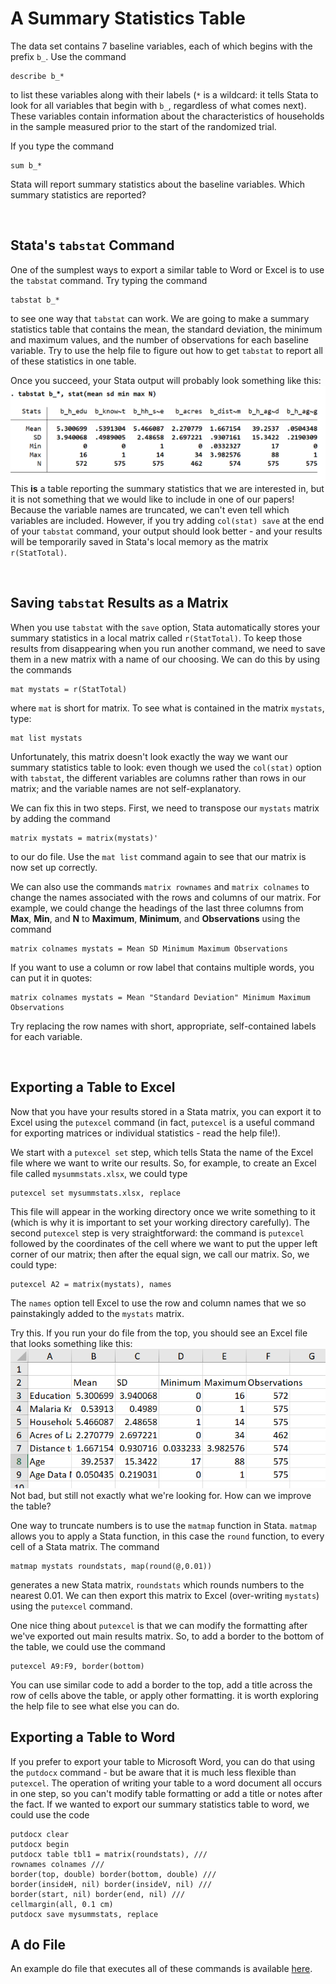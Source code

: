 # A Summary Statistics Table

The data set contains 7 baseline variables, each of which begins with the prefix `b_`.  Use the 
command
```
describe b_*
```
to list these variables along with their labels (`*` is a wildcard:  it tells Stata to look for all variables 
that begin with `b_`, regardless of what comes next).  These variables contain information about 
the characteristics of households in the sample measured prior to the start of the 
randomized trial.  
 
If you type the command 
```
sum b_*
``` 
Stata will report summary statistics about the baseline variables.  Which summary statistics are reported?  

<br>

## Stata's `tabstat` Command

One of the sumplest ways to export a similar table to Word or Excel is to use the `tabstat` command.  Try 
typing the command 
```
tabstat b_*
```
to see one way that `tabstat` can work.  We are going to make a summary statistics table that contains 
the mean, the standard deviation, the minimum and maximum values, and the number of observations for each 
baseline variable.  Try to use the help file to figure out how to get `tabstat` to report all of these 
statistics in one table.

Once you succeed, your Stata output will probably look something like this:
![tabstat output](tabstat1.png)  
This **is** a table reporting the summary statistics that we are interested in, but it is not 
something that we would like to include in one of our papers!  Because the variable names are 
truncated, we can't even tell which variables are included.  However, if you try adding 
`col(stat) save` at the end of your `tabstat` command, your output should look better - and your results 
will be temporarily saved in Stata's local memory as the matrix `r(StatTotal)`.

<br>

## Saving `tabstat` Results as a Matrix

When you use `tabstat` with the `save` option, Stata automatically stores your summary statistics 
in a local matrix called `r(StatTotal)`.  To keep those results from disappearing when you run another command, 
we need to save them in a new matrix with a name of our choosing.  We can do this by using the commands
```
mat mystats = r(StatTotal)
```
where `mat` is short for matrix.  To see what is contained in the matrix `mystats`, type:
```
mat list mystats
```
Unfortunately, this matrix doesn't look exactly the way we want our summary statistics table to look:  even 
though we used the `col(stat)` option with `tabstat`, the different variables are columns rather than rows 
in our matrix; and the variable names are not self-explanatory.  

We can fix this in two steps.  First, we need to transpose our `mystats` matrix by adding the command 
```
matrix mystats = matrix(mystats)'
```
to our do file.  Use the `mat list` command again to see that our matrix is now set up correctly.  

We can also use the commands `matrix rownames` and `matrix colnames` to change the names associated 
with the rows and columns of our matrix.  For example, we could change the headings of the last 
three columns from **Max**, **Min**, and **N** to **Maximum**, **Minimum**, and **Observations** using the command
```
matrix colnames mystats = Mean SD Minimum Maximum Observations
```
If you want to use a column or row label that contains multiple words, you can put it in quotes:
```
matrix colnames mystats = Mean "Standard Deviation" Minimum Maximum Observations
```
Try replacing the row names with short, appropriate, self-contained labels for each variable.

<br>

## Exporting a Table to Excel

Now that you have your results stored in a Stata matrix, you can export it to Excel 
using the `putexcel` command (in fact, `putexcel` is a useful command for exporting matrices 
or individual statistics - read the help file!).

We start with a `putexcel set` step, which tells Stata the name of the Excel file where we want 
to write our results.  So, for example, to create an Excel file called `mysummstats.xlsx`, we could type 
```
putexcel set mysummstats.xlsx, replace
```
This file will appear in the working directory once we write something to it (which is why 
it is important to set your working directory carefully).  The second `putexcel` step is very 
straightforward:  the command is `putexcel` followed by the coordinates of the cell where we want to put 
the upper left corner of our matrix; then after the equal sign, we call our matrix.  So, we could type:
```
putexcel A2 = matrix(mystats), names 
```
The `names` option tell Excel to use the row and column names that we so painstakingly added 
to the `mystats` matrix.  

Try this.  If you run your do file from the top, you should see an Excel file that looks something like this:
![Excel table 1](excel-summstats.png)  
Not bad, but still not exactly what we're looking for.  How can we improve the table?

One way to truncate numbers is to use the `matmap` function in Stata.  `matmap` allows you to apply a Stata function, 
in this case the `round` function, to every cell of a Stata matrix.  The command
```
matmap mystats roundstats, map(round(@,0.01))
```
generates a new Stata matrix, `roundstats` which rounds numbers to the nearest 0.01.  We can then export this matrix 
to Excel (over-writing `mystats`) using the `putexcel` command.

One nice thing about `putexcel` is that we can modify the formatting after we've exported out main results matrix.  So, 
to add a border to the bottom of the table, we could use the command
```
putexcel A9:F9, border(bottom)
```
You can use similar code to add a border to the top, add a title across the row of cells above the table, or apply other 
formatting.  it is worth exploring the help file to see what else you can do.

## Exporting a Table to Word

If you prefer to export your table to Microsoft Word, you can do that using the `putdocx` command - but be aware 
that it is much less flexible than `putexcel`.  The operation of writing your table to a word document all occurs in one step,
so you can't modify table formatting or add a title or notes after the fact.  If we wanted to export our summary statistics 
table to word, we could use the code
```
putdocx clear
putdocx begin
putdocx table tbl1 = matrix(roundstats), ///
rownames colnames ///
border(top, double) border(bottom, double) ///
border(insideH, nil) border(insideV, nil) ///
border(start, nil) border(end, nil) ///
cellmargin(all, 0.1 cm) 
putdocx save mysummstats, replace
```

## A do File

An example do file that executes all of these commands is available [here](summ-stats-example.do).


